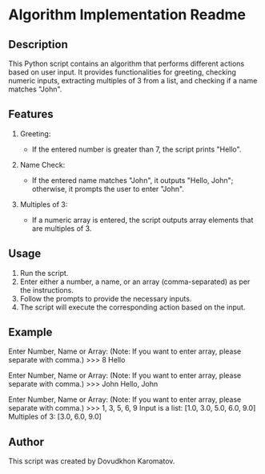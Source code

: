 # Algorithm Implementation Readme

## Description
This Python script contains an algorithm that performs different actions based on user input. It provides functionalities for greeting, checking numeric inputs, extracting multiples of 3 from a list, and checking if a name matches "John".

## Features
1. Greeting:
   - If the entered number is greater than 7, the script prints "Hello".

2. Name Check:
   - If the entered name matches "John", it outputs "Hello, John"; otherwise, it prompts the user to enter "John".

3. Multiples of 3:
   - If a numeric array is entered, the script outputs array elements that are multiples of 3.

## Usage
1. Run the script.
2. Enter either a number, a name, or an array (comma-separated) as per the instructions.
3. Follow the prompts to provide the necessary inputs.
4. The script will execute the corresponding action based on the input.

## Example
Enter Number, Name or Array: (Note: If you want to enter array, please separate with comma.) >>> 8
Hello

Enter Number, Name or Array: (Note: If you want to enter array, please separate with comma.) >>> John
Hello, John

Enter Number, Name or Array: (Note: If you want to enter array, please separate with comma.) >>> 1, 3, 5, 6, 9
Input is a list: [1.0, 3.0, 5.0, 6.0, 9.0]
Multiples of 3: [3.0, 6.0, 9.0]

## Author
This script was created by Dovudkhon Karomatov.
